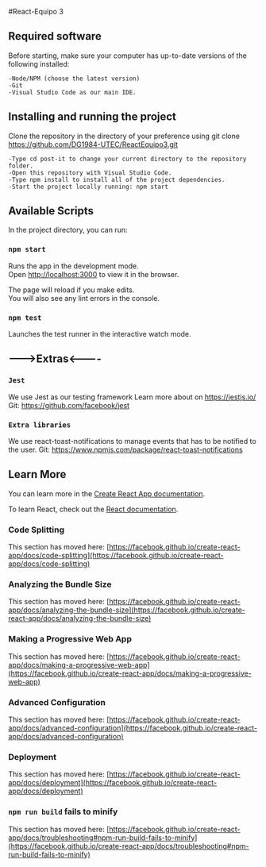 #React-Equipo 3


## Required software
Before starting, make sure your computer has up-to-date versions of the following installed:

    -Node/NPM (choose the latest version)
    -Git
    -Visual Studio Code as our main IDE.





## Installing and running the project
Clone the repository in the directory of your preference using git clone https://github.com/DG1984-UTEC/ReactEquipo3.git

    -Type cd post-it to change your current directory to the repository folder.
    -Open this repository with Visual Studio Code.
    -Type npm install to install all of the project dependencies.
    -Start the project locally running: npm start


## Available Scripts

In the project directory, you can run:

### `npm start`

Runs the app in the development mode.\
Open [http://localhost:3000](http://localhost:3000) to view it in the browser.

The page will reload if you make edits.\
You will also see any lint errors in the console.

### `npm test`

Launches the test runner in the interactive watch mode.




## --->Extras<----

### `Jest`
We use Jest as our testing framework
Learn more about on https://jestjs.io/
Git: https://github.com/facebook/jest

### `Extra libraries`
We use react-toast-notifications to manage events that has to be notified to the user.
Git: https://www.npmjs.com/package/react-toast-notifications



## Learn More

You can learn more in the [Create React App documentation](https://facebook.github.io/create-react-app/docs/getting-started).

To learn React, check out the [React documentation](https://reactjs.org/).

### Code Splitting

This section has moved here: [https://facebook.github.io/create-react-app/docs/code-splitting](https://facebook.github.io/create-react-app/docs/code-splitting)

### Analyzing the Bundle Size

This section has moved here: [https://facebook.github.io/create-react-app/docs/analyzing-the-bundle-size](https://facebook.github.io/create-react-app/docs/analyzing-the-bundle-size)

### Making a Progressive Web App

This section has moved here: [https://facebook.github.io/create-react-app/docs/making-a-progressive-web-app](https://facebook.github.io/create-react-app/docs/making-a-progressive-web-app)

### Advanced Configuration

This section has moved here: [https://facebook.github.io/create-react-app/docs/advanced-configuration](https://facebook.github.io/create-react-app/docs/advanced-configuration)

### Deployment

This section has moved here: [https://facebook.github.io/create-react-app/docs/deployment](https://facebook.github.io/create-react-app/docs/deployment)

### `npm run build` fails to minify

This section has moved here: [https://facebook.github.io/create-react-app/docs/troubleshooting#npm-run-build-fails-to-minify](https://facebook.github.io/create-react-app/docs/troubleshooting#npm-run-build-fails-to-minify)

